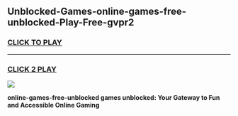 
## Unblocked-Games-online-games-free-unblocked-Play-Free-gvpr2
<h3>
<a href="https://premium76.site?title=online-games-free-unblocked&ref=21A">CLICK TO PLAY</a></h3>
<hr>

<h3>
<a href="https://premium76.site?title=online-games-free-unblocked&ref=21A">CLICK 2 PLAY</a>
  
</h3>

<a href="https://premium76.site?title=online-games-free-unblocked&ref=21A"><img src="https://clearcache.store/games.png"></a>


**online-games-free-unblocked games unblocked: Your Gateway to Fun and Accessible Online Gaming**
